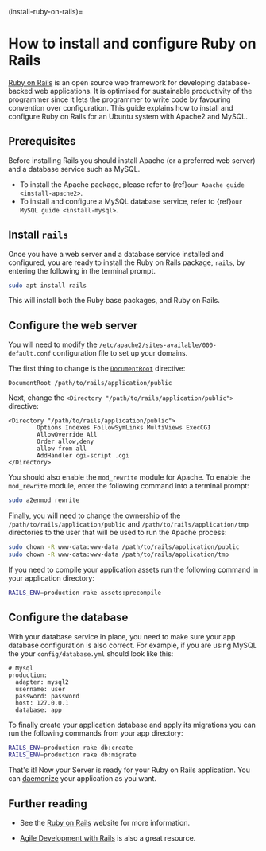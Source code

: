 (install-ruby-on-rails)=
# How to install and configure Ruby on Rails

[Ruby on Rails](https://rubyonrails.org/) is an open source web framework for developing database-backed web applications. It is optimised for sustainable productivity of the programmer since it lets the programmer to write code by favouring convention over configuration. This guide explains how to install and configure Ruby on Rails for an Ubuntu system with Apache2 and MySQL.

## Prerequisites

Before installing Rails you should install Apache (or a preferred web server) and a database service such as MySQL.

* To install the Apache package, please refer to {ref}`our Apache guide <install-apache2>`.
* To install and configure a MySQL database service, refer to {ref}`our MySQL guide <install-mysql>`.

## Install `rails`

Once you have a web server and a database service installed and configured, you are ready to install the Ruby on Rails package, `rails`, by entering the following in the terminal prompt.

```bash
sudo apt install rails
```

This will install both the Ruby base packages, and Ruby on Rails.

## Configure the web server

You will need to modify the `/etc/apache2/sites-available/000-default.conf` configuration file to set up your domains.

The first thing to change is the [`DocumentRoot`](https://documentation.ubuntu.com/server/reference/glossary/#term-DocumentRoot) directive:

```text
DocumentRoot /path/to/rails/application/public
```

Next, change the `<Directory "/path/to/rails/application/public">` directive:

```text
<Directory "/path/to/rails/application/public">
        Options Indexes FollowSymLinks MultiViews ExecCGI
        AllowOverride All
        Order allow,deny
        allow from all
        AddHandler cgi-script .cgi
</Directory>
```

You should also enable the `mod_rewrite` module for Apache. To enable the `mod_rewrite` module, enter the following command into a terminal prompt:

```bash
sudo a2enmod rewrite
```

Finally, you will need to change the ownership of the `/path/to/rails/application/public` and `/path/to/rails/application/tmp` directories to the user that will be used to run the Apache process:

```bash
sudo chown -R www-data:www-data /path/to/rails/application/public
sudo chown -R www-data:www-data /path/to/rails/application/tmp
```

If you need to compile your application assets run the following command in
your application directory:

```bash
RAILS_ENV=production rake assets:precompile
```

## Configure the database

With your database service in place, you need to make sure your app database configuration is also correct. For example, if you are using MySQL the your `config/database.yml` should look like this:

```text
# Mysql 
production:
  adapter: mysql2
  username: user
  password: password
  host: 127.0.0.1 
  database: app
```

To finally create your application database and apply its migrations you can run the following commands from your app directory:

```bash
RAILS_ENV=production rake db:create
RAILS_ENV=production rake db:migrate
```

That's it! Now your Server is ready for your Ruby on Rails application. You can [daemonize](https://documentation.ubuntu.com/server/reference/glossary/#term-daemonize) your application as you want.

## Further reading

- See the [Ruby on Rails](http://rubyonrails.org/) website for more information.

- [Agile Development with Rails](https://pragprog.com/book/rails4/agile-web-development-with-rails-4) is also a great resource.
